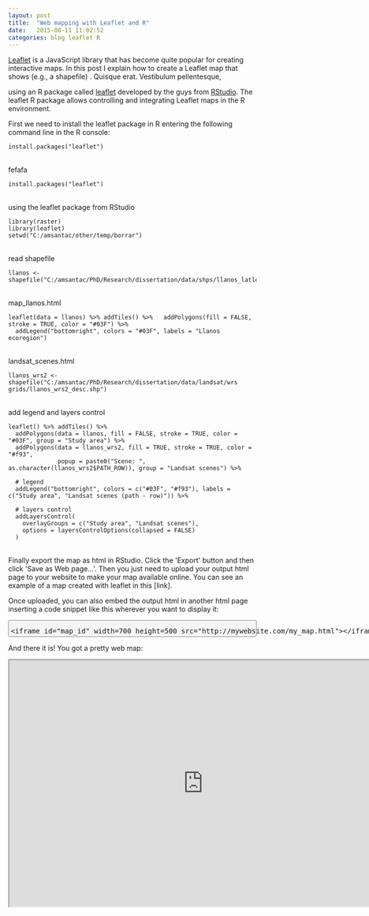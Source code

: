```yaml
---
layout: post
title:  "Web mapping with Leaflet and R"
date:   2015-08-11 11:02:52
categories: blog leaflet R
---
```


[Leaflet] is a JavaScript library that has become quite popular for creating interactive maps. In this post I explain how to create a Leaflet map that shows (e.g., a shapefile) .  Quisque erat. Vestibulum pellentesque,

using an R package called [leaflet] developed by the guys from [RStudio]. The leaflet R package allows controlling and integrating Leaflet maps in the R environment.

 

First we need to install the leaflet package in R entering the following command line in the R console:

```
install.packages("leaflet")
```
<br>
fefafa

```
install.packages("leaflet")

```
<br>
using the leaflet package from RStudio

```
library(raster)
library(leaflet)
setwd("C:/amsantac/other/temp/borrar")
```
<br>
read shapefile

```
llanos <- shapefile("C:/amsantac/PhD/Research/dissertation/data/shps/llanos_latlon_col_v3.shp")
```
<br>
map_llanos.html

```
leaflet(data = llanos) %>% addTiles() %>%   addPolygons(fill = FALSE, stroke = TRUE, color = "#03F") %>% 
  addLegend("bottomright", colors = "#03F", labels = "Llanos ecoregion")
```
<br>
landsat_scenes.html

```
llanos_wrs2 <- shapefile("C:/amsantac/PhD/Research/dissertation/data/landsat/wrs grids/llanos_wrs2_desc.shp")
```
<br>
add legend and layers control

```
leaflet() %>% addTiles() %>%   
  addPolygons(data = llanos, fill = FALSE, stroke = TRUE, color = "#03F", group = "Study area") %>% 
  addPolygons(data = llanos_wrs2, fill = TRUE, stroke = TRUE, color = "#f93", 
              popup = paste0("Scene: ", as.character(llanos_wrs2$PATH_ROW)), group = "Landsat scenes") %>% 

  # legend
  addLegend("bottomright", colors = c("#03F", "#f93"), labels = c("Study area", "Landsat scenes (path - row)")) %>%   
  
  # layers control
  addLayersControl(
    overlayGroups = c("Study area", "Landsat scenes"),
    options = layersControlOptions(collapsed = FALSE)
  )
```
<br>
Finally export the map as html in RStudio. Click the 'Export' button and then click 'Save as Web page...'. Then you just need to upload your output html page to your website to make your map available online. You can see an example of a map created with leaflet in this [link]. 

Once uploaded, you can also embed the output html in another html page inserting a code snippet like this wherever you want to display it: 

<div font style="BACKGROUND-COLOR:#f5f5f5;line-height:1">
<xmp font style="border:1px solid;border-color:#888888;black;border-radius:3px;padding: 0em 0 0.3em 0.3em">
<iframe id="map_id" width=700 height=500 src="http://mywebsite.com/my_map.html"></iframe>
</xmp>
</font></div>

And there it is! You got a pretty web map:

<iframe id="map_llanos_emb" width=785 height=500 src="http://amsantac.github.io/cuproject/www/landsat_scenes.html"></iframe>


[Leaflet]:    http://leafletjs.com/
[RStudio]:    https://www.rstudio.com/
[leaflet]:    https://rstudio.github.io/leaflet/
[R language]: http://r-project.org
[link]:       http://amsantac.github.io/cuproject/www/map_llanos.html

